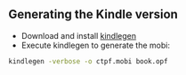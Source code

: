 ## Generating the Kindle version

- Download and install [kindlegen](https://www.amazon.com/gp/feature.html?docId=1000765211)
- Execute kindlegen to generate the mobi:

```bash
kindlegen -verbose -o ctpf.mobi book.opf
```
